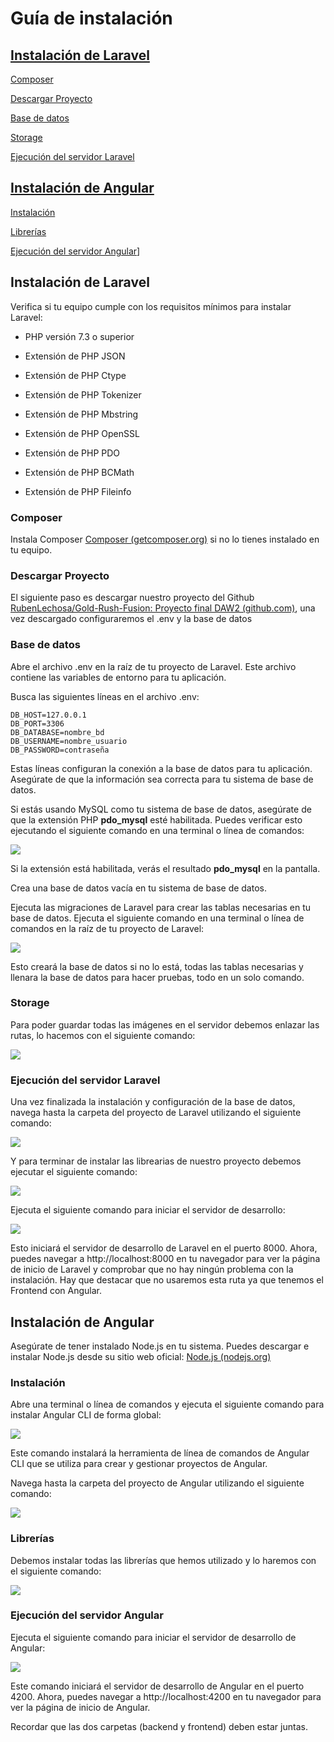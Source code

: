 
# Guía de instalación

## [Instalación de Laravel](#instalación-de-laravel)

[Composer](#composer)

[Descargar Proyecto](#descargar-proyecto)

[Base de datos](#base-de-datos)

[Storage](#storage)

[Ejecución del servidor Laravel](#ejecución-del-servidor-laravel)


## [Instalación de Angular](#instalación-de-angular)

[Instalación](#instalación)

[Librerías](#librerías)

[Ejecución del servidor Angular](#ejecución-del-servidor-angular)]

## Instalación de Laravel

Verifica si tu equipo cumple con los requisitos mínimos para instalar
Laravel:

-   PHP versión 7.3 o superior

-   Extensión de PHP JSON

-   Extensión de PHP Ctype

-   Extensión de PHP Tokenizer

-   Extensión de PHP Mbstring

-   Extensión de PHP OpenSSL

-   Extensión de PHP PDO

-   Extensión de PHP BCMath

-   Extensión de PHP Fileinfo

### Composer

Instala Composer [Composer
(getcomposer.org)](https://getcomposer.org/download/) si no lo tienes
instalado en tu equipo.

### Descargar Proyecto

El siguiente paso es descargar nuestro proyecto del Github
[RubenLechosa/Gold-Rush-Fusion: Proyecto final DAW2
(github.com)](https://github.com/RubenLechosa/Gold-Rush-Fusion), una vez
descargado configuraremos el .env y la base de datos

### Base de datos

Abre el archivo .env en la raíz de tu proyecto de Laravel. Este archivo
contiene las variables de entorno para tu aplicación.

Busca las siguientes líneas en el archivo .env:

```DB_CONNECTION=mysql
DB_HOST=127.0.0.1
DB_PORT=3306
DB_DATABASE=nombre_bd
DB_USERNAME=nombre_usuario
DB_PASSWORD=contraseña
```

Estas líneas configuran la conexión a la base de datos para tu
aplicación. Asegúrate de que la información sea correcta para tu sistema
de base de datos.

Si estás usando MySQL como tu sistema de base de datos, asegúrate de que
la extensión PHP **pdo_mysql** esté habilitada. Puedes verificar esto
ejecutando el siguiente comando en una terminal o línea de comandos:

![](media/image2.emf)

Si la extensión está habilitada, verás el resultado **pdo_mysql** en la
pantalla.

Crea una base de datos vacía en tu sistema de base de datos.

Ejecuta las migraciones de Laravel para crear las tablas necesarias en
tu base de datos. Ejecuta el siguiente comando en una terminal o línea
de comandos en la raíz de tu proyecto de Laravel:

![](media/image3.emf)

Esto creará la base de datos si no lo está, todas las tablas necesarias
y llenara la base de datos para hacer pruebas, todo en un solo comando.

### Storage

Para poder guardar todas las imágenes en el servidor debemos enlazar las
rutas, lo hacemos con el siguiente comando:

![](media/image4.emf)

### Ejecución del servidor Laravel

Una vez finalizada la instalación y configuración de la base de datos,
navega hasta la carpeta del proyecto de Laravel utilizando el siguiente
comando:

![](media/image5.emf)

Y para terminar de instalar las librearias de nuestro proyecto debemos
ejecutar el siguiente comando:

![](media/image6.emf)

Ejecuta el siguiente comando para iniciar el servidor de desarrollo:

![](media/image7.emf)

Esto iniciará el servidor de desarrollo de Laravel en el puerto 8000.
Ahora, puedes navegar a http://localhost:8000 en tu navegador para ver
la página de inicio de Laravel y comprobar que no hay ningún problema
con la instalación. Hay que destacar que no usaremos esta ruta ya que
tenemos el Frontend con Angular.

## Instalación de Angular

Asegúrate de tener instalado Node.js en tu sistema. Puedes descargar e
instalar Node.js desde su sitio web oficial: [Node.js
(nodejs.org)](https://nodejs.org/en)

### Instalación

Abre una terminal o línea de comandos y ejecuta el siguiente comando
para instalar Angular CLI de forma global:

![](media/image8.emf)

Este comando instalará la herramienta de línea de comandos de Angular
CLI que se utiliza para crear y gestionar proyectos de Angular.

Navega hasta la carpeta del proyecto de Angular utilizando el siguiente
comando:

![](media/image9.emf)

### Librerías

Debemos instalar todas las librerías que hemos utilizado y lo haremos
con el siguiente comando:

![](media/image10.emf)

### Ejecución del servidor Angular

Ejecuta el siguiente comando para iniciar el servidor de desarrollo de
Angular:

![](media/image11.emf)

Este comando iniciará el servidor de desarrollo de Angular en el puerto
4200. Ahora, puedes navegar a http://localhost:4200 en tu navegador para
ver la página de inicio de Angular.

Recordar que las dos carpetas (backend y frontend) deben estar juntas.
